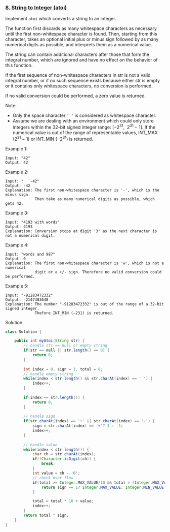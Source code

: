 ### [8. String to Integer (atoi)](https://leetcode.com/problems/string-to-integer-atoi/)


Implement `atoi` which converts a string to an integer.

The function first discards as many whitespace characters as necessary until the first non-whitespace character is found. Then, starting from this character, takes an optional initial plus or minus sign followed by as many numerical digits as possible, and interprets them as a numerical value.

The string can contain additional characters after those that form the integral number, which are ignored and have no effect on the behavior of this function.

If the first sequence of non-whitespace characters in str is not a valid integral number, or if no such sequence exists because either str is empty or it contains only whitespace characters, no conversion is performed.

If no valid conversion could be performed, a zero value is returned.

Note:
<ul>
	<li>Only the space character <code>' '</code> is considered as whitespace character.</li>
	<li>Assume we are dealing with an environment which could only store integers within the 32-bit signed integer range: [−2<sup>31</sup>,&nbsp; 2<sup>31&nbsp;</sup>− 1]. If the numerical value is out of the range of representable values, INT_MAX (2<sup>31&nbsp;</sup>− 1) or INT_MIN (−2<sup>31</sup>) is returned.</li>
</ul>

Example 1:
```
Input: "42"
Output: 42
```
Example 2:
```
Input: "   -42"
Output: -42
Explanation: The first non-whitespace character is '-', which is the minus sign.
             Then take as many numerical digits as possible, which gets 42.
```
Example 3:
```
Input: "4193 with words"
Output: 4193
Explanation: Conversion stops at digit '3' as the next character is not a numerical digit.
```

Example 4:
```
Input: "words and 987"
Output: 0
Explanation: The first non-whitespace character is 'w', which is not a numerical 
             digit or a +/- sign. Therefore no valid conversion could be performed.
```

Example 5:
```
Input: "-91283472332"
Output: -2147483648
Explanation: The number "-91283472332" is out of the range of a 32-bit signed integer.
             Thefore INT_MIN (−231) is returned.
```

Solution

```java
class Solution {

    public int myAtoi(String str) {
        // handle str == null or empty string
        if(str == null || str.length() == 0) {
            return 0;
        }
        
        int index = 0, sign = 1, total = 0;
        // handle empty string
        while(index < str.length() && str.charAt(index) == ' ') {
            index++;
        }
        
        if(index == str.length()) {
            return 0;
        }
        
        // handle sign
        if(str.charAt(index) == '+' || str.charAt(index) == '-') {
            sign = str.charAt(index) == '+'? 1 : -1;
            index++;
        }
        
        // handle value
        while(index < str.length()) {
            char ch = str.charAt(index);
            if(!Character.isDigit(ch)) {
                break;
            }
            int value = ch - '0';
            // check over flow
            if(total >= Integer.MAX_VALUE/10 && total > (Integer.MAX_VALUE - value) / 10) {
                return sign == 1? Integer.MAX_VALUE: Integer.MIN_VALUE;
            }

            total = total * 10 + value;
            index++;
        }
        return total * sign;
    }
}
```